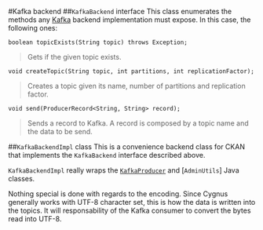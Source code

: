 #Kafka backend
##`KafkaBackend` interface
This class enumerates the methods any [Kafka](http://kafka.apache.org/) backend implementation must expose. In this case, the following ones:

    boolean topicExists(String topic) throws Exception;

> Gets if the given topic exists.

    void createTopic(String topic, int partitions, int replicationFactor);

> Creates a topic given its name, number of partitions and replication factor.

    void send(ProducerRecord<String, String> record);

> Sends a record to Kafka. A record is composed by a topic name and the data to be send.

##`KafkaBackendImpl` class
This is a convenience backend class for CKAN that implements the `KafkaBackend` interface described above.

`KafkaBackendImpl` really wraps the [`KafkaProducer`](http://kafka.apache.org/082/javadoc/org/apache/kafka/clients/producer/KafkaProducer.html) and [`AdminUtils`] Java classes.

Nothing special is done with regards to the encoding. Since Cygnus generally works with UTF-8 character set, this is how the data is written into the topics. It will responsability of the Kafka consumer to convert the bytes read into UTF-8.
